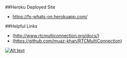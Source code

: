 ##Heroku Deployed Site
- https://fs-whats-on.herokuapp.com/

##Helpful Links
- (http://www.rtcmulticonnection.org/docs/)
- (https://github.com/muaz-khan/RTCMultiConnection) 


[![Alt text](https://img.youtube.com/vi/Wxk71U0c_Jw/0.jpg)](https://www.youtube.com/watch?v=Wxk71U0c_Jw)



